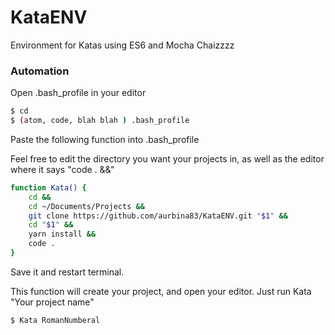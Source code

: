 # KataENV
Environment for Katas using ES6 and Mocha Chaizzzz

### Automation
Open .bash_profile in your editor

```sh
$ cd
$ (atom, code, blah blah ) .bash_profile
```
Paste the following function into .bash_profile

Feel free to edit the directory you want your projects in, as well as the editor where it says "code . &&"

```sh
function Kata() {
    cd && 
    cd ~/Documents/Projects && 
    git clone https://github.com/aurbina83/KataENV.git "$1" &&
    cd "$1" &&
    yarn install &&
    code .
}
```

Save it and restart terminal. 

This function will create your project, and open your editor.
Just run Kata "Your project name"

```sh
$ Kata RomanNumberal
```
